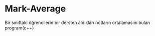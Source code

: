 # Mark-Average
Bir sınıftaki öğrencilerin bir dersten aldıkları notların ortalamasını bulan program(c++)
